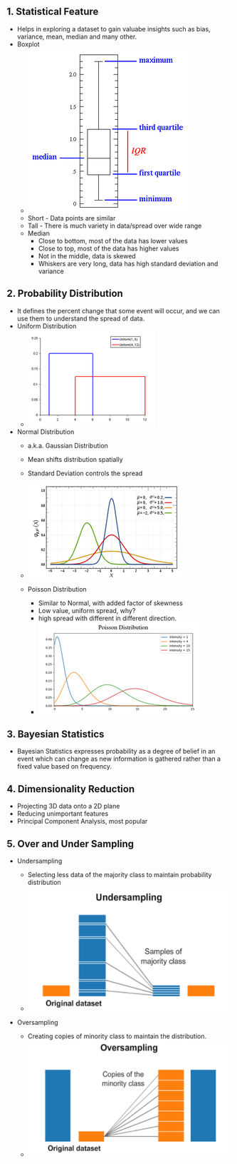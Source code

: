 ## 1. Statistical Feature
* Helps in exploring a dataset to gain valuabe insights such as bias, variance, mean, median and many other.
* Boxplot
	* ![Boxplot](Images/boxplot.gif)
	* Short - Data points are similar
	* Tall - There is much variety in data/spread over wide range
	* Median
		* Close to bottom, most of the data has lower values
		* Close to top, most of the data has higher values
		* Not in the middle, data is skewed
		* Whiskers are very long, data has high standard deviation and variance



## 2. Probability Distribution
* It defines the percent change that some event will occur, and we can use them to understand the spread of data.
* Uniform Distribution
	* ![Uniform](Images/uniform_distribution.png)
* Normal Distribution
	* a.k.a. Gaussian Distribution
	* Mean shifts distribution spatially
	* Standard Deviation controls the spread
	* ![Normal](Images/Normal_Distribution.png)

	* Poisson Distribution
		* Similar to Normal, with added factor of skewness
		* Low value, uniform spread, why?
		* high spread with different in different direction.
		* ![Poisson](Images/Poisson_Distribution.png)

## 3. Bayesian Statistics
* Bayesian Statistics expresses probability as a degree of belief in an event which can change as new information is gathered rather than a fixed value based on frequency.

## 4. Dimensionality Reduction
* Projecting 3D data onto a 2D plane
* Reducing unimportant features
* Principal Component Analysis, most popular


## 5. Over and Under Sampling
* Undersampling
	* Selecting less data of the majority class to maintain probability distribution
	* ![undersampling](Images/undersampling.png)

* Oversampling
	* Creating copies of minority class to maintain the distribution.
	* ![oversampling](Images/oversampling.png)
